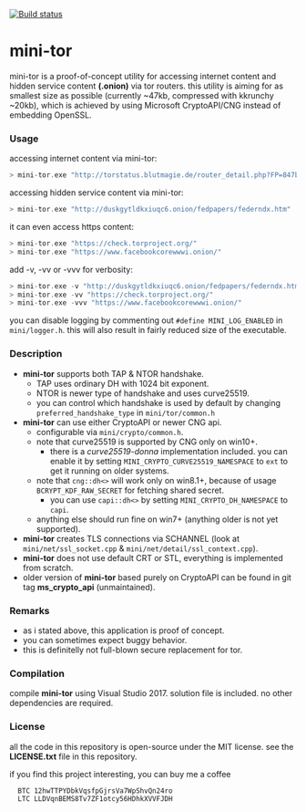[![Build status](https://ci.appveyor.com/api/projects/status/hjxm9hfjwljab2am?svg=true)](https://ci.appveyor.com/project/wbenny/mini-tor)

# mini-tor

mini-tor is a proof-of-concept utility for accessing internet content and hidden service content **(.onion)** via tor routers. this utility is aiming for as smallest size as possible (currently ~47kb, compressed with kkrunchy ~20kb), which is achieved by using Microsoft CryptoAPI/CNG instead of embedding OpenSSL.

### Usage

accessing internet content via mini-tor:
```c
> mini-tor.exe "http://torstatus.blutmagie.de/router_detail.php?FP=847b1f850344d7876491a54892f904934e4eb85d"
```
accessing hidden service content via mini-tor:

```c
> mini-tor.exe "http://duskgytldkxiuqc6.onion/fedpapers/federndx.htm"
```

it can even access https content:
```c
> mini-tor.exe "https://check.torproject.org/"
> mini-tor.exe "https://www.facebookcorewwwi.onion/"
```

add -v, -vv or -vvv for verbosity:
```c
> mini-tor.exe -v "http://duskgytldkxiuqc6.onion/fedpapers/federndx.htm"
> mini-tor.exe -vv "https://check.torproject.org/"
> mini-tor.exe -vvv "https://www.facebookcorewwwi.onion/"
```

you can disable logging by commenting out `#define MINI_LOG_ENABLED` in `mini/logger.h`.
this will also result in fairly reduced size of the executable.

### Description

* **mini-tor** supports both TAP & NTOR handshake.
  * TAP uses ordinary DH with 1024 bit exponent.
  * NTOR is newer type of handshake and uses curve25519.
  * you can control which handshake is used by default by changing `preferred_handshake_type` in `mini/tor/common.h`
* **mini-tor** can use either CryptoAPI or newer CNG api.
  * configurable via `mini/crypto/common.h`.
  * note that curve25519 is supported by CNG only on win10+.
    * there is a *curve25519-donna* implementation included. you can enable it by setting `MINI_CRYPTO_CURVE25519_NAMESPACE` to `ext` to get it running on older systems.
  * note that `cng::dh<>` will work only on win8.1+, because of usage `BCRYPT_KDF_RAW_SECRET` for fetching shared secret.
    * you can use `capi::dh<>` by setting `MINI_CRYPTO_DH_NAMESPACE` to `capi`.
  * anything else should run fine on win7+ (anything older is not yet supported).
* **mini-tor** creates TLS connections via SCHANNEL (look at `mini/net/ssl_socket.cpp` & `mini/net/detail/ssl_context.cpp`).
* **mini-tor** does not use default CRT or STL, everything is implemented from scratch.
* older version of **mini-tor** based purely on CryptoAPI can be found in git tag **ms_crypto_api** (unmaintained).

### Remarks

* as i stated above, this application is proof of concept.
* you can sometimes expect buggy behavior.
* this is definitelly not full-blown secure replacement for tor. 

### Compilation

compile **mini-tor** using Visual Studio 2017. solution file is included. no other dependencies are required.


### License

all the code in this repository is open-source under the MIT license. see the **LICENSE.txt** file in this repository.


if you find this project interesting, you can buy me a coffee

```
  BTC 12hwTTPYDbkVqsfpGjrsVa7WpShvQn24ro
  LTC LLDVqnBEMS8Tv7ZF1otcy56HDhkXVVFJDH
```